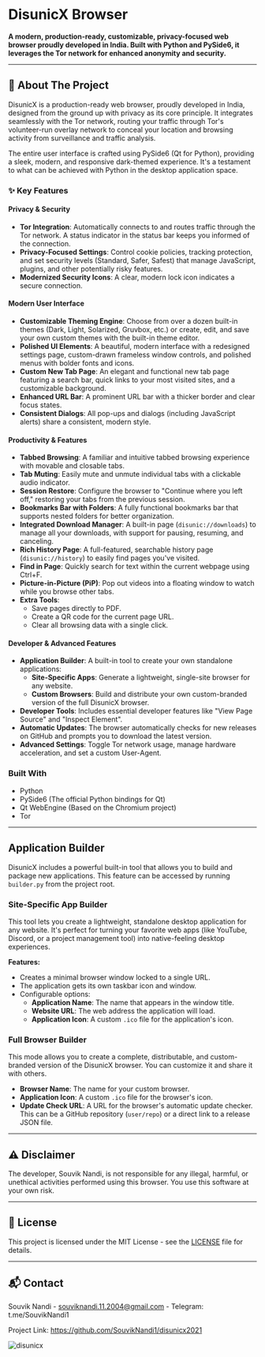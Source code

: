 # DisunicX Browser

**A modern, production-ready, customizable, privacy-focused web browser proudly developed in India. Built with Python and PySide6, it leverages the Tor network for enhanced anonymity and security.**

---

## 📖 About The Project

DisunicX is a production-ready web browser, proudly developed in India, designed from the ground up with privacy as its core principle. It integrates seamlessly with the Tor network, routing your traffic through Tor's volunteer-run overlay network to conceal your location and browsing activity from surveillance and traffic analysis.

The entire user interface is crafted using PySide6 (Qt for Python), providing a sleek, modern, and responsive dark-themed experience. It's a testament to what can be achieved with Python in the desktop application space.

### ✨ Key Features

#### Privacy & Security
*   **Tor Integration**: Automatically connects to and routes traffic through the Tor network. A status indicator in the status bar keeps you informed of the connection.
*   **Privacy-Focused Settings**: Control cookie policies, tracking protection, and set security levels (Standard, Safer, Safest) that manage JavaScript, plugins, and other potentially risky features.
*   **Modernized Security Icons**: A clear, modern lock icon indicates a secure connection.

#### Modern User Interface
*   **Customizable Theming Engine**: Choose from over a dozen built-in themes (Dark, Light, Solarized, Gruvbox, etc.) or create, edit, and save your own custom themes with the built-in theme editor.
*   **Polished UI Elements**: A beautiful, modern interface with a redesigned settings page, custom-drawn frameless window controls, and polished menus with bolder fonts and icons.
*   **Custom New Tab Page**: An elegant and functional new tab page featuring a search bar, quick links to your most visited sites, and a customizable background.
*   **Enhanced URL Bar**: A prominent URL bar with a thicker border and clear focus states.
*   **Consistent Dialogs**: All pop-ups and dialogs (including JavaScript alerts) share a consistent, modern style.

#### Productivity & Features
*   **Tabbed Browsing**: A familiar and intuitive tabbed browsing experience with movable and closable tabs.
*   **Tab Muting**: Easily mute and unmute individual tabs with a clickable audio indicator.
*   **Session Restore**: Configure the browser to "Continue where you left off," restoring your tabs from the previous session.
*   **Bookmarks Bar with Folders**: A fully functional bookmarks bar that supports nested folders for better organization.
*   **Integrated Download Manager**: A built-in page (`disunic://downloads`) to manage all your downloads, with support for pausing, resuming, and canceling.
*   **Rich History Page**: A full-featured, searchable history page (`disunic://history`) to easily find pages you've visited.
*   **Find in Page**: Quickly search for text within the current webpage using Ctrl+F.
*   **Picture-in-Picture (PiP)**: Pop out videos into a floating window to watch while you browse other tabs.
*   **Extra Tools**:
    *   Save pages directly to PDF.
    *   Create a QR code for the current page URL.
    *   Clear all browsing data with a single click.

#### Developer & Advanced Features
*   **Application Builder**: A built-in tool to create your own standalone applications:
    *   **Site-Specific Apps**: Generate a lightweight, single-site browser for any website.
    *   **Custom Browsers**: Build and distribute your own custom-branded version of the full DisunicX browser.
*   **Developer Tools**: Includes essential developer features like "View Page Source" and "Inspect Element".
*   **Automatic Updates**: The browser automatically checks for new releases on GitHub and prompts you to download the latest version.
*   **Advanced Settings**: Toggle Tor network usage, manage hardware acceleration, and set a custom User-Agent.

### Built With

*   Python
*   PySide6 (The official Python bindings for Qt)
*   Qt WebEngine (Based on the Chromium project)
*   Tor

---

##  Application Builder

DisunicX includes a powerful built-in tool that allows you to build and package new applications. This feature can be accessed by running `builder.py` from the project root.

### Site-Specific App Builder

This tool lets you create a lightweight, standalone desktop application for any website. It's perfect for turning your favorite web apps (like YouTube, Discord, or a project management tool) into native-feeling desktop experiences.

**Features:**
-   Creates a minimal browser window locked to a single URL.
-   The application gets its own taskbar icon and window.
-   Configurable options:
    -   **Application Name**: The name that appears in the window title.
    -   **Website URL**: The web address the application will load.
    -   **Application Icon**: A custom `.ico` file for the application's icon.

### Full Browser Builder

This mode allows you to create a complete, distributable, and custom-branded version of the DisunicX browser. You can customize it and share it with others.

-   **Browser Name**: The name for your custom browser.
-   **Application Icon**: A custom `.ico` file for the browser's icon.
-   **Update Check URL**: A URL for the browser's automatic update checker. This can be a GitHub repository (`user/repo`) or a direct link to a release JSON file.

---

## ⚠️ Disclaimer

The developer, Souvik Nandi, is not responsible for any illegal, harmful, or unethical activities performed using this browser. You use this software at your own risk.

---

## 📄 License

This project is licensed under the MIT License - see the [LICENSE](LICENSE) file for details.

---

## 📬 Contact

Souvik Nandi - souviknandi.11.2004@gmail.com - Telegram: t.me/SouvikNandi1 


Project Link: https://github.com/SouvikNandi1/disunicx2021

![disunicx](https://github.com/user-attachments/assets/c926c61a-9606-4867-b108-965d36f69034)
